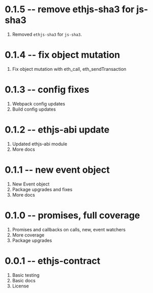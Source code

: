 # 0.1.5 -- remove ethjs-sha3 for js-sha3

1. Removed `ethjs-sha3` for `js-sha3`.

# 0.1.4 -- fix object mutation

1. Fix object mutation with eth_call, eth_sendTransaction

# 0.1.3 -- config fixes

1. Webpack config updates
2. Build config updates

# 0.1.2 -- ethjs-abi update

1. Updated ethjs-abi module
2. More docs

# 0.1.1 -- new event object

1. New Event object
2. Package upgrades and fixes
3. More docs

# 0.1.0 -- promises, full coverage

1. Promises and callbacks on calls, new, event watchers
2. More coverage
3. Package upgrades

# 0.0.1 -- ethjs-contract

1. Basic testing
2. Basic docs
3. License
